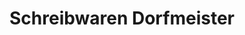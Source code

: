 ---
title: "Schreibwaren Dorfmeister"
url: /tittling/schreibwaren-dorfmeister/
shop: Schreibwaren
---